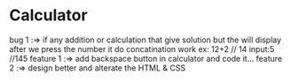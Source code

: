 # Calculator
bug 1 :=> if any addition or calculation that give solution but the will display after we press the number
          it do concatination work 
          ex: 12+2 // 14
             input:5   //145
feature 1 :=>  add backspace button in calculator and code it...
feature 2 :=>  design  better and alterate the HTML & CSS